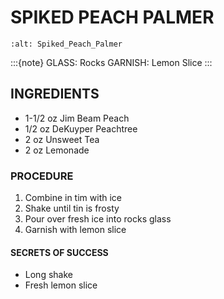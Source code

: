 # SPIKED PEACH PALMER

```{image} ../images/spikedPeachPalmer.jpg
:alt: Spiked_Peach_Palmer
```

:::{note}
GLASS: Rocks
GARNISH: Lemon Slice
:::

## INGREDIENTS
* 1-1/2 oz  Jim Beam Peach
* 1/2 oz    DeKuyper Peachtree
* 2 oz      Unsweet Tea
* 2 oz      Lemonade

### PROCEDURE
1. Combine in tim with ice
2. Shake until tin is frosty
3. Pour over fresh ice into rocks glass
4. Garnish with lemon slice

#### SECRETS OF SUCCESS
* Long shake
* Fresh lemon slice

